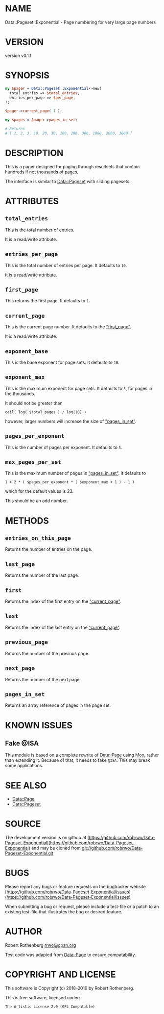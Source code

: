 # NAME

Data::Pageset::Exponential - Page numbering for very large page numbers

# VERSION

version v0.1.1

# SYNOPSIS

```perl
my $pager = Data::Pageset::Exponential->new(
  total_entries => $total_entries,
  entries_per_page => $per_page,
);

$pager->current_page( 1 );

my $pages = $pager->pages_in_set;

# Returns
# [ 1, 2, 3, 10, 20, 30, 100, 200, 300, 1000, 2000, 3000 ]
```

# DESCRIPTION

This is a pager designed for paging through resultsets that contain
hundreds if not thousands of pages.

The interface is similar to [Data::Pageset](https://metacpan.org/pod/Data::Pageset) with sliding pagesets.

# ATTRIBUTES

## `total_entries`

This is the total number of entries.

It is a read/write attribute.

## `entries_per_page`

This is the total number of entries per page. It defaults to `10`.

It is a read/write attribute.

## `first_page`

This returns the first page. It defaults to `1`.

## `current_page`

This is the current page number. It defaults to the ["first\_page"](#first_page).

It is a read/write attribute.

## `exponent_base`

This is the base exponent for page sets. It defaults to `10`.

## `exponent_max`

This is the maximum exponent for page sets. It defaults to `3`, for
pages in the thousands.

It should not be greater than

```
ceil( log( $total_pages ) / log(10) )
```

however, larger numbers will increase the size of ["pages\_in\_set"](#pages_in_set).

## `pages_per_exponent`

This is the number of pages per exponent. It defaults to `3`.

## `max_pages_per_set`

This is the maximum number of pages in ["pages\_in\_set"](#pages_in_set). It defaults
to

```
1 + 2 * ( $pages_per_exponent * ( $exponent_max + 1 ) - 1 )
```

which for the default values is 23.

This should be an odd number.

# METHODS

## `entries_on_this_page`

Returns the number of entries on the page.

## `last_page`

Returns the number of the last page.

## `first`

Returns the index of the first entry on the ["current\_page"](#current_page).

## `last`

Returns the index of the last entry on the ["current\_page"](#current_page).

## `previous_page`

Returns the number of the previous page.

## `next_page`

Returns the number of the next page.

## `pages_in_set`

Returns an array reference of pages in the page set.

# KNOWN ISSUES

## Fake @ISA

This module is based on a complete rewrite of [Data::Page](https://metacpan.org/pod/Data::Page) using
[Moo](https://metacpan.org/pod/Moo), rather than extending it.  Because of that, it needs to fake
`@ISA`.  This may break some applications.

# SEE ALSO

- [Data::Page](https://metacpan.org/pod/Data::Page)
- [Data::Pageset](https://metacpan.org/pod/Data::Pageset)

# SOURCE

The development version is on github at [https://github.com/robrwo/Data-Pageset-Exponential](https://github.com/robrwo/Data-Pageset-Exponential)
and may be cloned from [git://github.com/robrwo/Data-Pageset-Exponential.git](git://github.com/robrwo/Data-Pageset-Exponential.git)

# BUGS

Please report any bugs or feature requests on the bugtracker website
[https://github.com/robrwo/Data-Pageset-Exponential/issues](https://github.com/robrwo/Data-Pageset-Exponential/issues)

When submitting a bug or request, please include a test-file or a
patch to an existing test-file that illustrates the bug or desired
feature.

# AUTHOR

Robert Rothenberg <rrwo@cpan.org>

Test code was adapted from [Data::Page](https://metacpan.org/pod/Data::Page) to ensure compatability.

# COPYRIGHT AND LICENSE

This software is Copyright (c) 2018-2019 by Robert Rothenberg.

This is free software, licensed under:

```
The Artistic License 2.0 (GPL Compatible)
```
